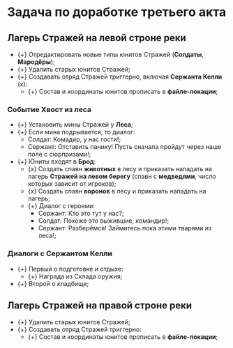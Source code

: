 # Задача по доработке третьего акта

## Лагерь Стражей на левой строне реки

* {+} Отредактировать новые типы юнитов Стражей (**Солдаты**, **Мародёры**);
* {+} Удалить старых юнитов Стражей;
* {+} Создавать отряд Стражей триггерно, включая **Сержанта Келли** (х):
   * {+} Состав и координаты юнитов прописать в **файле-локации**;

### Событие Хвост из леса

* {+} Установить мины Стражей у **Леса**;
* {+} Если мина подрывается, то диалог:
   * Солдат: Комадир, у нас гости!;
   * Сержант: Отставить панику! Пусть сначала пройдут через наше поле с сюрпризами!;
* {+} Юниты входят в **Брод**:
   * {x} Создать спавн **животных** в лесу и приказать нападать на лагерь **Стражей на левом берегу** (спавн с **медведями**, число которых зависит от игроков);
   * {x} Создать спавн **воронов** в лесу и приказать нападать на лагерь;
   * {+} Диалог с героями:
      * Сержант: Кто это тут у нас?;
      * Солдат: Похоже это выжившие, командир!;
      * Сержант: Разберёмся! Займитесь пока этими тварями из леса!;

### Диалоги с Сержантом Келли

* {+} Первый о подготовке и отдыхе:
   * {+} Награда из Склада оружия;
* {+} Второй о кладбище;

## Лагерь Стражей на правой строне реки

* {+} Удалить старых юнитов Стражей;
* {+} Создавать отряд Стражей триггерно:
   * {+} Состав и координаты юнитов прописать в **файле-локации**;